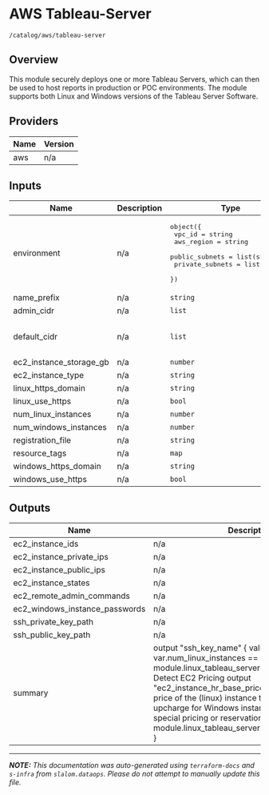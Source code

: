 
# AWS Tableau-Server

`/catalog/aws/tableau-server`

## Overview


This module securely deploys one or more Tableau Servers, which can then be used to host reports in production or POC environments.
The module supports both Linux and Windows versions of the Tableau Server Software.

## Providers

| Name | Version |
|------|---------|
| aws | n/a |

## Inputs

| Name | Description | Type | Default | Required |
|------|-------------|------|---------|:-----:|
| environment | n/a | <pre>object({<br>    vpc_id          = string<br>    aws_region      = string<br>    public_subnets  = list(string)<br>    private_subnets = list(string)<br>  })</pre> | n/a | yes |
| name\_prefix | n/a | `string` | n/a | yes |
| admin\_cidr | n/a | `list` | `[]` | no |
| default\_cidr | n/a | `list` | <pre>[<br>  "0.0.0.0/0"<br>]</pre> | no |
| ec2\_instance\_storage\_gb | n/a | `number` | `100` | no |
| ec2\_instance\_type | n/a | `string` | `"m4.4xlarge"` | no |
| linux\_https\_domain | n/a | `string` | `""` | no |
| linux\_use\_https | n/a | `bool` | `false` | no |
| num\_linux\_instances | n/a | `number` | `1` | no |
| num\_windows\_instances | n/a | `number` | `0` | no |
| registration\_file | n/a | `string` | `"../../.secrets/registration.json"` | no |
| resource\_tags | n/a | `map` | `{}` | no |
| windows\_https\_domain | n/a | `string` | `""` | no |
| windows\_use\_https | n/a | `bool` | `false` | no |

## Outputs

| Name | Description |
|------|-------------|
| ec2\_instance\_ids | n/a |
| ec2\_instance\_private\_ips | n/a |
| ec2\_instance\_public\_ips | n/a |
| ec2\_instance\_states | n/a |
| ec2\_remote\_admin\_commands | n/a |
| ec2\_windows\_instance\_passwords | n/a |
| ssh\_private\_key\_path | n/a |
| ssh\_public\_key\_path | n/a |
| summary | output "ssh\_key\_name" { value = var.num\_linux\_instances == 0 ? "n/a" : module.linux\_tableau\_servers[0].key\_name } TODO: Detect EC2 Pricing output "ec2\_instance\_hr\_base\_price" { # estimated base price of the (linux) instance type, excluding upcharge for Windows instance and excluding any special pricing or reservation discounts. value = module.linux\_tableau\_servers.instance\_hr\_list\_price } |

---------------------

_**NOTE:** This documentation was auto-generated using
`terraform-docs` and `s-infra` from `slalom.dataops`.
Please do not attempt to manually update this file._
